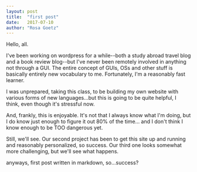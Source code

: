 ```yaml
---
layout: post
title:  "first post"
date:   2017-07-10 
author: "Rosa Goetz"
---
```


Hello, all. 

I've been working on wordpress for a while--both a study abroad travel blog and a book review blog--but I've never been remotely involved in anything not through a GUI. 
The entire concept of GUIs, OSs and other stuff is basically entirely new vocabulary to me. Fortunately, I'm a reasonably fast learner. 

I was unprepared, taking this class, to be building my own website with various forms of new languages...but this is going to be quite helpful, I think, even though it's stressful now. 

And, frankly, this is enjoyable. It's not that I always know what I'm doing, but I do know just enough to figure it out 80% of the time...
and I don't think I know enough to be TOO dangerous yet. 

Still, we'll see. Our second project has been to get this site up and running and reasonably personalized, so success. Our third one looks somewhat more challenging, 
but we'll see what happens. 

anyways, first post written in markdown, so...success?
